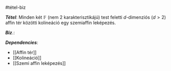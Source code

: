 #tétel-biz 

***Tétel***: Minden két $\mathbb{F}$ (nem $2$ karakterisztikájú) test feletti $d$-dimenziós ($d>2$) affin tér közötti kolineáció egy szemiaffin leképezés.


***Biz***.: 


***Dependencies***:
- [[Affin tér]]
- [[Kolineáció]]
- [[Szemi affin leképezés]]
